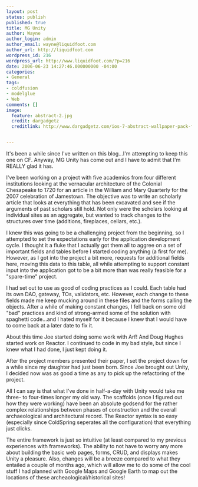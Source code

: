 ```yaml
---
layout: post
status: publish
published: true
title: MG Unity
author: Wayne
author_login: admin
author_email: wayne@liquidfoot.com
author_url: http://liquidfoot.com
wordpress_id: 216
wordpress_url: http://www.liquidfoot.com/?p=216
date: 2006-06-23 14:27:46.000000000 -04:00
categories:
- General
tags:
- coldfusion
- modelglue
- Web
comments: []
image:
  feature: abstract-2.jpg
  credit: dargadgetz
  creditlink: http://www.dargadgetz.com/ios-7-abstract-wallpaper-pack-for-iphone-5-and-ipod-touch-retina/


---
```


It's been a while since I've written on this blog...I'm attempting to keep this one on CF. Anyway, MG Unity has come out and I have to admit that I'm REALLY glad it has.

I've been working on a project with five academics from four different institutions looking at the vernacular architecture of the Colonial Chesapeake to 1720 for an article in the William and Mary Quarterly for the 2007 celebration of Jamestown. The objective was to write an scholarly article that looks at everything that has been excavated and see if the arguments of past scholars still hold. Not only were the scholars looking at individual sites as an aggregate, but wanted to track changes to the structures over time (additions, fireplaces, cellars, etc.).

I knew this was going to be a challenging project from the beginning, so I attempted to set the expectations early for the application development cycle. I thought it a fluke that I actually got them all to aggree on a set of important fields and tables before I started coding anything (a first for me). However, as I got into the project a bit more, requests for additional fields here, moving this data to this table, all while attempting to support constant input into the application got to be a bit more than was really feasible for a "spare-time" project.

I had set out to use as good of coding practices as I could. Each table had its own DAO, gateway, TOs, validators, etc. However, each change to these fields made me keep mucking around in these files and the forms calling the objects. After a while of making constant changes, I fell back on some old "bad" practices and kind of strong-armed some of the solution with spaghetti code...and I hated myself for it because I knew that I would have to come back at a later date to fix it.

About this time Joe started doing some work with Arf! And Doug Hughes started work on Reactor. I continued to code in my bad style, but since I knew what I had done, I just kept doing it.

After the project members presented their paper, I set the project down for a while since my daughter had just been born. Since Joe brought out Unity, I decided now was as good a time as any to pick up the refactoring of the project.

All I can say is that what I've done in half-a-day with Unity would take me three- to four-times longer my old way. The scaffolds (once I figured out how they were working) have been an absolute godsend for the rather complex relationships between phases of construction and the overall archaeological and architectural record. The Reactor syntax is so easy (especially since ColdSpring seperates all the configuration) that everything just clicks.

The entire framework is just so intuitive (at least compared to my previous experiences with frameworks). The ability to not have to worry any more about building the basic web pages, forms, CRUD, and displays makes Unity a pleasure. Also, changes will be a breeze compared to what they entailed a couple of months ago, which will allow me to do some of the cool stuff I had planned with Google Maps and Google Earth to map out the locations of these archeaological/historical sites!

